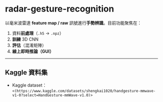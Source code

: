 # radar-gesture-recognition

以毫米波雷達 **feature map / raw** 訊號進行**手勢辨識**。目前功能聚焦在：

1. 資料**前處理**（`.h5` → `.npz`）
2. **訓練** 3D CNN
3. **評估**（混淆矩陣）
4. **線上即時推論（GUI）**

---

## Kaggle 資料集

- Kaggle dataset：`<(https://www.kaggle.com/datasets/shengkai1020/handgesture-mmwave-v1-0?select=HandGesture-mmWave-v1.0)>`
